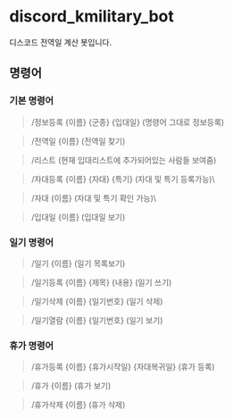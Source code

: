 ﻿# discord_kmilitary_bot

디스코드 전역일 계산 봇입니다.
## 명령어

### 기본 명령어

> /정보등록 {이름} {군종} {입대일} (명령어 그대로 정보등록)

> /전역일 {이름} (전역일 찾기)

> /리스트 (현재 입대리스트에 추가되어있는 사람들 보여줌)

> /자대등록 {이름} {자대} {특기} (자대 및 특기 등록가능)\

> /자대 {이름} (자대 및 특기 확인 가능)\

> /입대일 {이름} (입대일 보기)

### 일기 명령어

> /일기 {이름} (일기 목록보기)

> /일기등록 {이름} {제목} {내용} (일기 쓰기)

> /일기삭제 {이름} {일기번호} (일기 삭제)

> /일기열람 {이름} {일기번호} (일기 보기)

### 휴가 명령어

> /휴가등록 {이름} {휴가시작일} {자대복귀일} (휴가 등록)

> /휴가 {이름} (휴가 보기)

> /휴가삭제 {이름} (휴가 삭제)